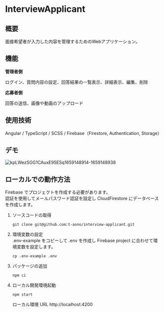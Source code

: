 # InterviewApplicant

## 概要

面接希望者が入力した内容を管理するためのWebアプリケーション。

## 機能

**管理者側**

ログイン、質問内容の設定、回答結果の一覧表示、詳細表示、編集、削除

**応募者側**

回答の送信、画像や動画のアップロード

## 使用技術

Angular / TypeScript / SCSS / Firebase（Firestore, Authentication, Storage）

## デモ

![kpLWezSGG1CAuxE95ESq1659148914-1659148938](https://user-images.githubusercontent.com/46856574/181867173-05fa5cac-d193-4205-94a9-202c502fa31c.gif)

## ローカルでの動作方法

Firebase でプロジェクトを作成する必要があります。  
認証を使用してメールパスワード認証を設定し CloudFirestore にデータベースを作成します。

1. ソースコードの取得

   ```
   git clone git@github.com:t-aono/interview-applicant.git
   ```

2. 環境変数の設定  
  .env-example をコピーして .env を作成し Firebase project に合わせて環境変数を設定します。

   ```
   cp .env-example .env
   ```

3. パッケージの追加

   ```
   npm ci
   ```

4. ローカル開発環境起動

   ```
   npm start
   ```

   ローカル環境 URL
   http://localhost:4200

